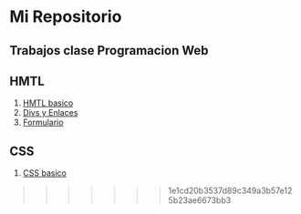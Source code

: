 # Mi Repositorio
Trabajos clase Programacion Web
---
## HMTL
1. [HMTL basico](ejercicio1/Index.html)
2. [Divs y Enlaces](ejercio2/index.html)
3. [Formulario](ejercicio3/index.html)
## CSS
1. [CSS basico](ejercicio5/index.html)
>>>>>>> 1e1cd20b3537d89c349a3b57e125b23ae6673bb3
